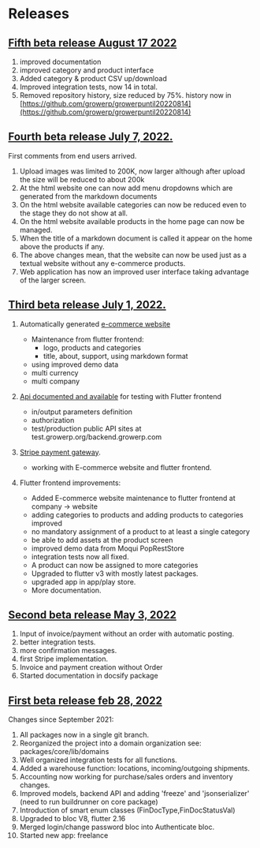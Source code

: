 # Releases
## [Fifth beta release August 17 2022](https://www.growerp.com/#/general/releases?id=fifth-beta-release-august-17-2022)

1.  improved documentation
2.  improved category and product interface
3.  Added category & product CSV up/download
4.  Improved integration tests, now 14 in total.
5.  Removed repository history, size reduced by 75%. history now in [https://github.com/growerp/growerpuntil20220814](https://github.com/growerp/growerpuntil20220814)

## [Fourth beta release July 7, 2022.](https://www.growerp.com/#/general/releases?id=fourth-beta-release-july-7-2022)

First comments from end users arrived.

1.  Upload images was limited to 200K, now larger although after upload the size will be reduced to about 200k
2.  At the html website one can now add menu dropdowns which are generated from the markdown documents
3.  On the html website available categories can now be reduced even to the stage they do not show at all.
4.  On the html website available products in the home page can now be managed.
5.  When the title of a markdown document is called it appear on the home above the products if any.
6.  The above changes mean, that the website can now be used just as a textual website without any e-commerce products.
7.  Web application has now an improved user interface taking advantage of the larger screen.

## [Third beta release July 1, 2022.](https://www.growerp.com/#/general/releases?id=third-beta-release-july-1-2022)

1.  Automatically generated [e-commerce website](https://www.growerp.com/#/../end_user/marketing_sales)
    
    -   Maintenance from flutter frontend:
        -   logo, products and categories
        -   title, about, support, using markdown format
    -   using improved demo data
    -   multi currency
    -   multi company
2.  [Api documented and available](https://www.growerp.com/#/technical_user/api) for testing with Flutter frontend
    
    -   in/output parameters definition
    -   authorization
    -   test/production public API sites at test.growerp.org/backend.growerp.com
3.  [Stripe payment gateway](https://www.growerp.com/#/technical_user/stripe).
    
    -   working with E-commerce website and flutter frontend.
4.  Flutter frontend improvements:
    
    -   Added E-commerce website maintenance to flutter frontend at company -> website
    -   adding categories to products and adding products to categories improved
    -   no mandatory assignment of a product to at least a single category
    -   be able to add assets at the product screen
    -   improved demo data from Moqui PopRestStore
    -   integration tests now all fixed.
    -   A product can now be assigned to more categories
    -   Upgraded to flutter v3 with mostly latest packages.
    -   upgraded app in app/play store.
    -   More documentation.

## [Second beta release May 3, 2022](https://www.growerp.com/#/general/releases?id=second-beta-release-may-3-2022)

1.  Input of invoice/payment without an order with automatic posting.
2.  better integration tests.
3.  more confirmation messages.
4.  first Stripe implementation.
5.  Invoice and payment creation without Order
6.  Started documentation in docsify package

## [First beta release feb 28, 2022](https://www.growerp.com/#/general/releases?id=first-beta-release-feb-28-2022)

Changes since September 2021:

1.  All packages now in a single git branch.
2.  Reorganized the project into a domain organization see: packages/core/lib/domains
3.  Well organized integration tests for all functions.
4.  Added a warehouse function: locations, incoming/outgoing shipments.
5.  Accounting now working for purchase/sales orders and inventory changes.
6.  Improved models, backend API and adding 'freeze' and 'jsonserializer' (need to run buildrunner on core package)
7.  Introduction of smart enum classes (FinDocType,FinDocStatusVal)
8.  Upgraded to bloc V8, flutter 2.16
9.  Merged login/change password bloc into Authenticate bloc.
10.  Started new app: freelance
